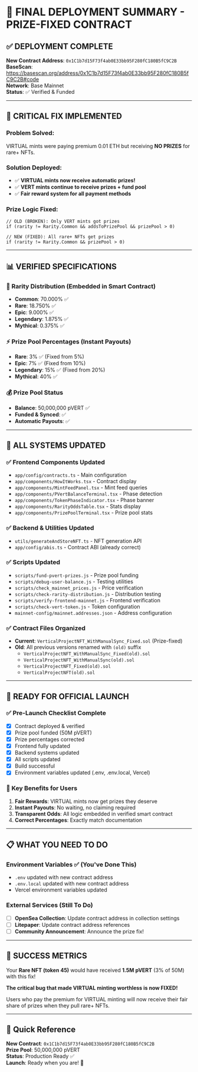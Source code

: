 # 🎉 FINAL DEPLOYMENT SUMMARY - PRIZE-FIXED CONTRACT

## ✅ **DEPLOYMENT COMPLETE**

**New Contract Address**: `0x1C1b7d15F73f4ab0E33bb95F280fC180B5fC9C2B`  
**BaseScan**: https://basescan.org/address/0x1C1b7d15F73f4ab0E33bb95F280fC180B5fC9C2B#code  
**Network**: Base Mainnet  
**Status**: ✅ Verified & Funded

---

## 🔧 **CRITICAL FIX IMPLEMENTED**

### **Problem Solved**: 
VIRTUAL mints were paying premium 0.01 ETH but receiving **NO PRIZES** for rare+ NFTs.

### **Solution Deployed**:
- ✅ **VIRTUAL mints now receive automatic prizes!**
- ✅ **VERT mints continue to receive prizes + fund pool**
- ✅ **Fair reward system for all payment methods**

### **Prize Logic Fixed**:
```solidity
// OLD (BROKEN): Only VERT mints got prizes
if (rarity != Rarity.Common && addsToPrizePool && prizePool > 0)

// NEW (FIXED): All rare+ NFTs get prizes
if (rarity != Rarity.Common && prizePool > 0)
```

---

## 📊 **VERIFIED SPECIFICATIONS**

### **🎲 Rarity Distribution** (Embedded in Smart Contract)
- **Common**: 70.000% ✅
- **Rare**: 18.750% ✅  
- **Epic**: 9.000% ✅
- **Legendary**: 1.875% ✅
- **Mythical**: 0.375% ✅

### **⚡ Prize Pool Percentages** (Instant Payouts)
- **Rare**: 3% ✅ (Fixed from 5%)
- **Epic**: 7% ✅ (Fixed from 10%)  
- **Legendary**: 15% ✅ (Fixed from 20%)
- **Mythical**: 40% ✅

### **💰 Prize Pool Status**
- **Balance**: 50,000,000 pVERT ✅
- **Funded & Synced**: ✅
- **Automatic Payouts**: ✅

---

## 🔄 **ALL SYSTEMS UPDATED**

### **✅ Frontend Components Updated**
- `app/config/contracts.ts` - Main configuration
- `app/components/HowItWorks.tsx` - Contract display
- `app/components/MintFeedPanel.tsx` - Mint feed queries
- `app/components/PVertBalanceTerminal.tsx` - Phase detection
- `app/components/TokenPhaseIndicator.tsx` - Phase banner
- `app/components/RarityOddsTable.tsx` - Stats display
- `app/components/PrizePoolTerminal.tsx` - Prize pool stats

### **✅ Backend & Utilities Updated**
- `utils/generateAndStoreNFT.ts` - NFT generation API
- `app/config/abis.ts` - Contract ABI (already correct)

### **✅ Scripts Updated**
- `scripts/fund-pvert-prizes.js` - Prize pool funding
- `scripts/debug-user-balance.js` - Testing utilities
- `scripts/check_mainnet_prices.js` - Price verification
- `scripts/check-rarity-distribution.js` - Distribution testing
- `scripts/verify-frontend-mainnet.js` - Frontend verification
- `scripts/check-vert-token.js` - Token configuration
- `mainnet-config/mainnet.addresses.json` - Address configuration

### **✅ Contract Files Organized**
- **Current**: `VerticalProjectNFT_WithManualSync_Fixed.sol` (Prize-fixed)
- **Old**: All previous versions renamed with `(old)` suffix
  - `VerticalProjectNFT_WithManualSync_Fixed(old).sol`
  - `VerticalProjectNFT_WithManualSync(old).sol`
  - `VerticalProjectNFT_Fixed(old).sol`
  - `VerticalProjectNFT(old).sol`

---

## 🚀 **READY FOR OFFICIAL LAUNCH**

### **✅ Pre-Launch Checklist Complete**
- [x] Contract deployed & verified
- [x] Prize pool funded (50M pVERT)
- [x] Prize percentages corrected
- [x] Frontend fully updated
- [x] Backend systems updated
- [x] All scripts updated
- [x] Build successful
- [x] Environment variables updated (.env, .env.local, Vercel)

### **🎯 Key Benefits for Users**
1. **Fair Rewards**: VIRTUAL mints now get prizes they deserve
2. **Instant Payouts**: No waiting, no claiming required
3. **Transparent Odds**: All logic embedded in verified smart contract
4. **Correct Percentages**: Exactly match documentation

---

## 📋 **WHAT YOU NEED TO DO**

### **Environment Variables** ✅ (You've Done This)
- `.env` updated with new contract address
- `.env.local` updated with new contract address  
- Vercel environment variables updated

### **External Services** (Still To Do)
- [ ] **OpenSea Collection**: Update contract address in collection settings
- [ ] **Litepaper**: Update contract address references
- [ ] **Community Announcement**: Announce the prize fix!

---

## 🎉 **SUCCESS METRICS**

Your **Rare NFT (token 45)** would have received **1.5M pVERT** (3% of 50M) with this fix!

**The critical bug that made VIRTUAL minting worthless is now FIXED!** 

Users who pay the premium for VIRTUAL minting will now receive their fair share of prizes when they pull rare+ NFTs.

---

## 🔗 **Quick Reference**

**New Contract**: `0x1C1b7d15F73f4ab0E33bb95F280fC180B5fC9C2B`  
**Prize Pool**: 50,000,000 pVERT  
**Status**: Production Ready ✅  
**Launch**: Ready when you are! 🚀 